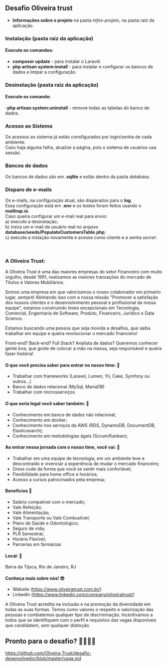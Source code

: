## Desafio Oliveira trust 
- **Informações sobre o projeto** na pasta *infos-projeto*, na pasta raiz da aplicação.

### Instalação (pasta raiz da aplicação)
#### Execute os comandos:<br />
 - **composer update** - para instalar o Laravél.<br />
 - **php artisan system:install** - para instalar e configurar os bancos de dados e limpar a configuração.<br />

### Desinstação (pasta raiz da aplicação)
#### Execute os comando:
-**php artisan system:uninstall** - remove todas as tabelas do banco de dados.<br />

### Acesso ao Sistema
Os acessos ao sistema já estão consfigurados por login/senha de cada ambiente.<br />
Caso haja alguma falha, atualize a página, pois o sistema de usuários usa sessão.<br />

### Bancos de dados
Os bancos de dados são em **.sqlite** e estão dentro da pasta *database*.<br />

### Disparo de e-mails
Os e-mails, na configuração atual, são disparados para o **log**.<br />
Essa configuração está em **.env** e os testes foram feitos usando o **mailtrap.io**.<br />
Caso queira configurar um e-mail real para envio: <br />
a) execute a desinstação; <br />
b) insira um e-mail de usuário real no arquivo **database/seeds/PopulateCustomersTable.php**;<br />
c) execute a instação novamente e acesse como cliente e a senha *secret*.<br /><br /><br />


### A Oliveira Trust:
A Oliveira Trust é uma das maiores empresas do setor Financeiro com muito orgulho, desde 1991, realizamos as maiores transações do mercado de Títulos e Valores Mobiliários.

Somos uma empresa em que valorizamos o nosso colaborador em primeiro lugar, sempre! Alinhando isso com a nossa missão "Promover a satisfação dos nossos clientes e o desenvolvimento pessoal e profissional da nossa equipe", estamos construindo times excepcionais em Tecnologia, Comercial, Engenharia de Software, Produto, Financeiro, Jurídico e Data Science.

Estamos buscando uma pessoa que seja movida a desafios, que saiba trabalhar em equipe e queira revolucionar o mercado financeiro!

Front-end? Back-end? Full Stack? Analista de dados? Queremos conhecer gente boa, que goste de colocar a mão na massa, seja responsável e queira fazer história!

#### O que você precisa saber para entrar no nosso time: 🚀
- Trabalhar com frameworks (Laravel, Lumen, Yii, Cake, Symfony ou outros...)
- Banco de dados relacional (MySql, MariaDB)
- Trabalhar com microsserviços

#### O que seria legal você saber também: 🚀
- Conhecimento em banco de dados não relacional;
- Conhecimento em docker;
- Conhecimento nos serviços da AWS (RDS, DynamoDB, DocumentDB, Elasticsearch);
- Conhecimento em metodologias ágeis (Scrum/Kanban);

#### Ao entrar nessa jornada com o nosso time, você vai: 🚀
- Trabalhar em uma equipe de tecnologia, em um ambiente leve e descontraído e vivenciar a experiência de mudar o mercado financeiro;
- Dress code da forma que você se sentir mais confortável;
- Flexibilidade para home office e horários;
- Acesso a cursos patrocinados pela empresa;

#### Benefícios 🚀
- Salário compatível com o mercado;
- Vale Refeição;
- Vale Alimentação;
- Vale Transporte ou Vale Combustível;
- Plano de Saúde e Odontológico;
- Seguro de vida;
- PLR Semestral;
- Horário Flexível;
- Parcerias em farmácias

#### Local: 🚀
Barra da Tijuca, Rio de Janeiro, RJ

#### Conheça mais sobre nós! :sunglasses:
- Website (https://www.oliveiratrust.com.br/)
- LinkedIn (https://www.linkedin.com/company/oliveiratrust/)

A Oliveira Trust acredita na inclusão e na promoção da diversidade em todas as suas formas. Temos como valores o respeito e valorização das pessoas e combatemos qualquer tipo de discriminação. Incentivamos a todos que se identifiquem com o perfil e requisitos das vagas disponíveis que candidatem, sem qualquer distinção.

## Pronto para o desafio? 🚀🚀🚀🚀
https://github.com/Oliveira-Trust/desafio-desenvolvedor/blob/master/vaga.md

